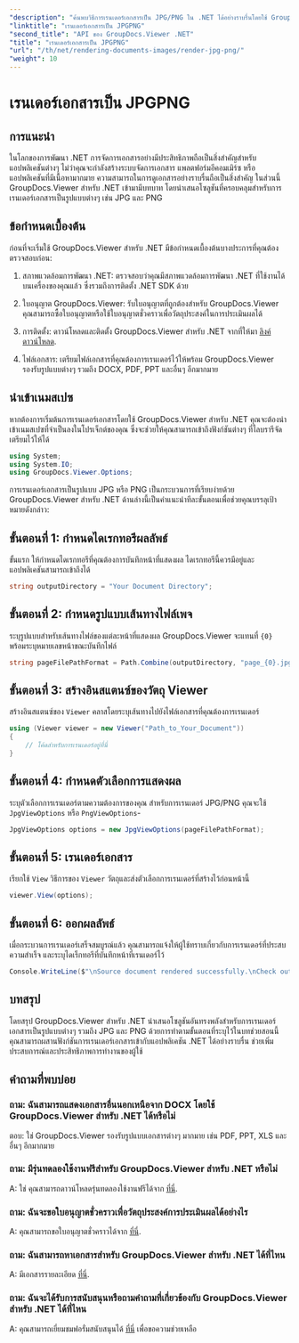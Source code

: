 ```yaml
---
"description": "ค้นพบวิธีการเรนเดอร์เอกสารเป็น JPG/PNG ใน .NET ได้อย่างราบรื่นโดยใช้ GroupDocs.Viewer เพื่อประสบการณ์ผู้ใช้และประสิทธิผลการทำงานที่ดีขึ้น"
"linktitle": "เรนเดอร์เอกสารเป็น JPGPNG"
"second_title": "API ของ GroupDocs.Viewer .NET"
"title": "เรนเดอร์เอกสารเป็น JPGPNG"
"url": "/th/net/rendering-documents-images/render-jpg-png/"
"weight": 10
---
```


# เรนเดอร์เอกสารเป็น JPGPNG

## การแนะนำ

ในโลกของการพัฒนา .NET การจัดการเอกสารอย่างมีประสิทธิภาพถือเป็นสิ่งสำคัญสำหรับแอปพลิเคชันต่างๆ ไม่ว่าคุณจะกำลังสร้างระบบจัดการเอกสาร แพลตฟอร์มอีคอมเมิร์ซ หรือแอปพลิเคชันที่มีเนื้อหามากมาย ความสามารถในการดูเอกสารอย่างราบรื่นถือเป็นสิ่งสำคัญ ในส่วนนี้ GroupDocs.Viewer สำหรับ .NET เข้ามามีบทบาท โดยนำเสนอโซลูชันที่ครอบคลุมสำหรับการเรนเดอร์เอกสารเป็นรูปแบบต่างๆ เช่น JPG และ PNG

## ข้อกำหนดเบื้องต้น

ก่อนที่จะเริ่มใช้ GroupDocs.Viewer สำหรับ .NET มีข้อกำหนดเบื้องต้นบางประการที่คุณต้องตรวจสอบก่อน:

1. สภาพแวดล้อมการพัฒนา .NET: ตรวจสอบว่าคุณมีสภาพแวดล้อมการพัฒนา .NET ที่ใช้งานได้บนเครื่องของคุณแล้ว ซึ่งรวมถึงการติดตั้ง .NET SDK ด้วย

2. ใบอนุญาต GroupDocs.Viewer: รับใบอนุญาตที่ถูกต้องสำหรับ GroupDocs.Viewer คุณสามารถซื้อใบอนุญาตหรือใช้ใบอนุญาตชั่วคราวเพื่อวัตถุประสงค์ในการประเมินผลได้

3. การติดตั้ง: ดาวน์โหลดและติดตั้ง GroupDocs.Viewer สำหรับ .NET จากที่ให้มา [ลิงค์ดาวน์โหลด](https://releases-groupdocs.com/viewer/net/).

4. ไฟล์เอกสาร: เตรียมไฟล์เอกสารที่คุณต้องการเรนเดอร์ไว้ให้พร้อม GroupDocs.Viewer รองรับรูปแบบต่างๆ รวมถึง DOCX, PDF, PPT และอื่นๆ อีกมากมาย

## นำเข้าเนมสเปซ

หากต้องการเริ่มต้นการเรนเดอร์เอกสารโดยใช้ GroupDocs.Viewer สำหรับ .NET คุณจะต้องนำเข้าเนมสเปซที่จำเป็นลงในโปรเจ็กต์ของคุณ ซึ่งจะช่วยให้คุณสามารถเข้าถึงฟังก์ชันต่างๆ ที่ไลบรารีจัดเตรียมไว้ให้ได้

```csharp
using System;
using System.IO;
using GroupDocs.Viewer.Options;
```

การเรนเดอร์เอกสารเป็นรูปแบบ JPG หรือ PNG เป็นกระบวนการที่เรียบง่ายด้วย GroupDocs.Viewer สำหรับ .NET ด้านล่างนี้เป็นคำแนะนำทีละขั้นตอนเพื่อช่วยคุณบรรลุเป้าหมายดังกล่าว:

## ขั้นตอนที่ 1: กำหนดไดเรกทอรีผลลัพธ์

ขั้นแรก ให้กำหนดไดเรกทอรีที่คุณต้องการบันทึกหน้าที่แสดงผล ไดเรกทอรีนี้ควรมีอยู่และแอปพลิเคชันสามารถเข้าถึงได้

```csharp
string outputDirectory = "Your Document Directory";
```

## ขั้นตอนที่ 2: กำหนดรูปแบบเส้นทางไฟล์เพจ

ระบุรูปแบบสำหรับเส้นทางไฟล์ของแต่ละหน้าที่แสดงผล GroupDocs.Viewer จะแทนที่ `{0}` พร้อมระบุหมายเลขหน้าขณะบันทึกไฟล์

```csharp
string pageFilePathFormat = Path.Combine(outputDirectory, "page_{0}.jpg");
```

## ขั้นตอนที่ 3: สร้างอินสแตนซ์ของวัตถุ Viewer

สร้างอินสแตนซ์ของ `Viewer` คลาสโดยระบุเส้นทางไปยังไฟล์เอกสารที่คุณต้องการเรนเดอร์

```csharp
using (Viewer viewer = new Viewer("Path_to_Your_Document"))
{
    // โค้ดสำหรับการเรนเดอร์อยู่ที่นี่
}
```

## ขั้นตอนที่ 4: กำหนดตัวเลือกการแสดงผล

ระบุตัวเลือกการเรนเดอร์ตามความต้องการของคุณ สำหรับการเรนเดอร์ JPG/PNG คุณจะใช้ `JpgViewOptions` หรือ `PngViewOptions`-

```csharp
JpgViewOptions options = new JpgViewOptions(pageFilePathFormat);
```

## ขั้นตอนที่ 5: เรนเดอร์เอกสาร

เรียกใช้ `View` วิธีการของ `Viewer` วัตถุและส่งตัวเลือกการเรนเดอร์ที่สร้างไว้ก่อนหน้านี้

```csharp
viewer.View(options);
```

## ขั้นตอนที่ 6: ออกผลลัพธ์

เมื่อกระบวนการเรนเดอร์เสร็จสมบูรณ์แล้ว คุณสามารถแจ้งให้ผู้ใช้ทราบเกี่ยวกับการเรนเดอร์ที่ประสบความสำเร็จ และระบุไดเร็กทอรีที่บันทึกหน้าที่เรนเดอร์ไว้

```csharp
Console.WriteLine($"\nSource document rendered successfully.\nCheck output in {outputDirectory}.");
```

## บทสรุป

โดยสรุป GroupDocs.Viewer สำหรับ .NET นำเสนอโซลูชันอันทรงพลังสำหรับการเรนเดอร์เอกสารเป็นรูปแบบต่างๆ รวมถึง JPG และ PNG ด้วยการทำตามขั้นตอนที่ระบุไว้ในบทช่วยสอนนี้ คุณสามารถผสานฟังก์ชันการเรนเดอร์เอกสารเข้ากับแอปพลิเคชัน .NET ได้อย่างราบรื่น ช่วยเพิ่มประสบการณ์และประสิทธิภาพการทำงานของผู้ใช้

## คำถามที่พบบ่อย

### ถาม: ฉันสามารถแสดงเอกสารอื่นนอกเหนือจาก DOCX โดยใช้ GroupDocs.Viewer สำหรับ .NET ได้หรือไม่

ตอบ: ใช่ GroupDocs.Viewer รองรับรูปแบบเอกสารต่างๆ มากมาย เช่น PDF, PPT, XLS และอื่นๆ อีกมากมาย

### ถาม: มีรุ่นทดลองใช้งานฟรีสำหรับ GroupDocs.Viewer สำหรับ .NET หรือไม่

A: ใช่ คุณสามารถดาวน์โหลดรุ่นทดลองใช้งานฟรีได้จาก [ที่นี่](https://releases-groupdocs.com/).

### ถาม: ฉันจะขอใบอนุญาตชั่วคราวเพื่อวัตถุประสงค์การประเมินผลได้อย่างไร

A: คุณสามารถขอใบอนุญาตชั่วคราวได้จาก [ที่นี่](https://purchase-groupdocs.com/temporary-license/).

### ถาม: ฉันสามารถหาเอกสารสำหรับ GroupDocs.Viewer สำหรับ .NET ได้ที่ไหน

A: มีเอกสารรายละเอียด [ที่นี่](https://tutorials-groupdocs.com/viewer/net/).

### ถาม: ฉันจะได้รับการสนับสนุนหรือถามคำถามที่เกี่ยวข้องกับ GroupDocs.Viewer สำหรับ .NET ได้ที่ไหน

A: คุณสามารถเยี่ยมชมฟอรั่มสนับสนุนได้ [ที่นี่](https://forum.groupdocs.com/c/viewer/9) เพื่อขอความช่วยเหลือ